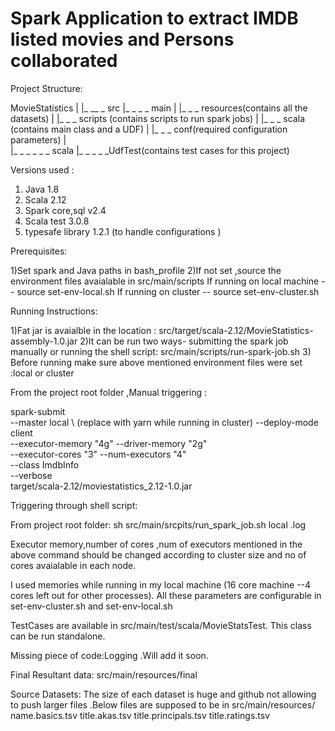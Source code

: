 # Spark Application to extract IMDB listed movies and Persons collaborated


Project Structure:

MovieStatistics
     |
     |_ __ _ src
              |_ _ _ _ main
              |          |_ _ _ resources(contains all the datasets)
              |          |_ _ _  scripts (contains scripts to run spark jobs)
              |          |_ _ _ scala (contains main class and a UDF)
              |          |_ _ _ conf(required configuration parameters)
              |     
              |_ _ _ _ _ _ scala
                             |_ _ _ _ _UdfTest(contains test cases for this project)
                             
                             
Versions used :

1) Java 1.8 
2) Scala 2.12 
3) Spark core,sql v2.4
4) Scala test 3.0.8
5) typesafe library 1.2.1 (to handle configurations )

Prerequisites:

1)Set spark and Java paths in bash_profile
2)If not set ,source the environment files avaialable in src/main/scripts 
  If running on  local machine -- source set-env-local.sh
  If running on  cluster       -- source set-env-cluster.sh
  
Running Instructions:

1)Fat jar is avaialble in  the location : src/target/scala-2.12/MovieStatistics-assembly-1.0.jar
2)It can be run two ways- submitting the spark job manually or running the shell script: src/main/scripts/run-spark-job.sh
3) Before running make sure above mentioned  environment files were set  :local or cluster

From the project root folder ,Manual triggering :

spark-submit  \
--master local  \  (replace with yarn while running in cluster)
--deploy-mode client  \
--executor-memory "4g" --driver-memory "2g"  \
--executor-cores "3" --num-executors "4" \
--class ImdbInfo \
--verbose \
target/scala-2.12/moviestatistics_2.12-1.0.jar 


Triggering through shell script:

From project root folder:
sh src/main/srcpits/run_spark_job.sh local <logfilename>.log

Executor memory,number of cores ,num of executors mentioned in the above command should be changed
according to cluster size and no of cores avaialable in each node.

I used  memories while running in my local machine (16 core machine --4 cores left out for other processes).
All these parameters are configurable in set-env-cluster.sh and set-env-local.sh


TestCases are available in src/main/test/scala/MovieStatsTest. This class can be run standalone.


Missing piece of code:Logging .Will add it soon.

Final Resultant data: src/main/resources/final

Source Datasets: The size of each dataset is huge and github not allowing to push larger files .Below files are supposed to be in src/main/resources/  
name.basics.tsv
title.akas.tsv
title.principals.tsv
title.ratings.tsv











             
